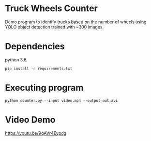 Truck Wheels Counter
========================
Demo program to identify trucks based on the number of wheels using YOLO object detection trained with ~300 images.


Dependencies
========================
python 3.6

```
pip install -r requirements.txt
```

Executing program
========================
```
python counter.py --input video.mp4 --output out.avi
```

Video Demo
========================
https://youtu.be/9qAVr4Eypdg
